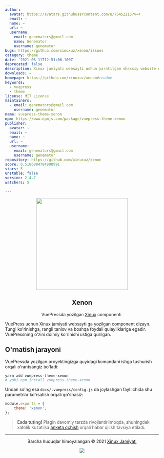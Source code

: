 ```yaml
---
author:
  avatar: https://avatars.githubusercontent.com/u/76452215?v=4
  email: ~
  name: ~
  url: ~
  username:
    email: genemators@gmail.com
    name: Genemator
    username: genemator
bugs: https://github.com/xinuxuz/xenon/issues
category: theme
date: '2021-03-11T12:51:06.100Z'
deprecated: false
description: Xinux jamiyati websayti uchun yaratilgan shaxsiy website dizayn moduli
downloads: ~
homepage: https://github.com/xinuxuz/xenon#readme
keywords:
  - vuepress
  - theme
license: MIT License
maintainers:
  - email: genemators@gmail.com
    username: genemator
name: vuepress-theme-xenon
npm: https://www.npmjs.com/package/vuepress-theme-xenon
publisher:
  avatar: ~
  email: ~
  name: ~
  url: ~
  username:
    email: genemators@gmail.com
    username: genemator
repository: https://github.com/xinuxuz/xenon
score: 0.5186804784900991
stars: 5
unstable: false
version: 2.4.7
watchers: 5

---
```


<p align="center"><a href="https://xinux.uz" target="_blank"><img height="300" width="300" src="https://raw.githubusercontent.com/xinuxuz/docs/main/src/.vuepress/public/xinux.png"/></a></p>
<h2 align="center">Xenon</h2>
<p align="center"> VuePressda yozilgan <a href="https://xinux.uz" target="_blank">Xinux</a> componenti.</p>

VuePress uchun Xinux jamiyati websayti ga yozilgan component dizayn. Tungi ko'rinishga, rangli tanlov va boshqa foydali qulayliklariga egadir. VuePressning o'zini doimiy ko'rinishi ustiga qurilgan.

## O'rnatish jarayoni

VuePressda yozilgan proyektingizga quyidagi komandani ishga tushurish orqali o'rantsangiz bo'ladi:

```bash
yarn add vuepress-theme-xenon
# yoki npm install vuepress-theme-xenon
```

Undan so'ng esa `docs/.vuepress/config.js` da joylashgan fayl ichida shu parametrlar ko'rsatish orqali qo'shasiz:

```js
module.exports = {
	theme: 'xenon',
};
```

> **Esda tuting!** Plagin davomiy tarzda rivojlantirilmoqda, shuningdek xatolik kuzatilsa [anketa ochish](https://github.com/xinuxuz/xenon/issues/new) orqali habar qilish tavsiya etiladi.

---

<p align="center">Barcha huquqlar himoyalangan &copy; 2021 <a href="https://xinux.uz" target="_blank">Xinux Jamiyati</a></p>

<p align="center"><a href="https://github.com/xinuxuz/xenon/blob/master/license"><img src="https://img.shields.io/static/v1.svg?style=flat-square&label=Litsenziya&message=MIT&logoColor=eceff4&logo=github&colorA=000000&colorB=ffffff"/></a></p>
